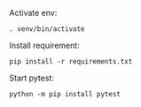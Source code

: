 Activate env:
```shell
. venv/bin/activate
```

Install requirement:
```shell
pip install -r requirements.txt
```

Start pytest:
```shell
python -m pip install pytest
```
